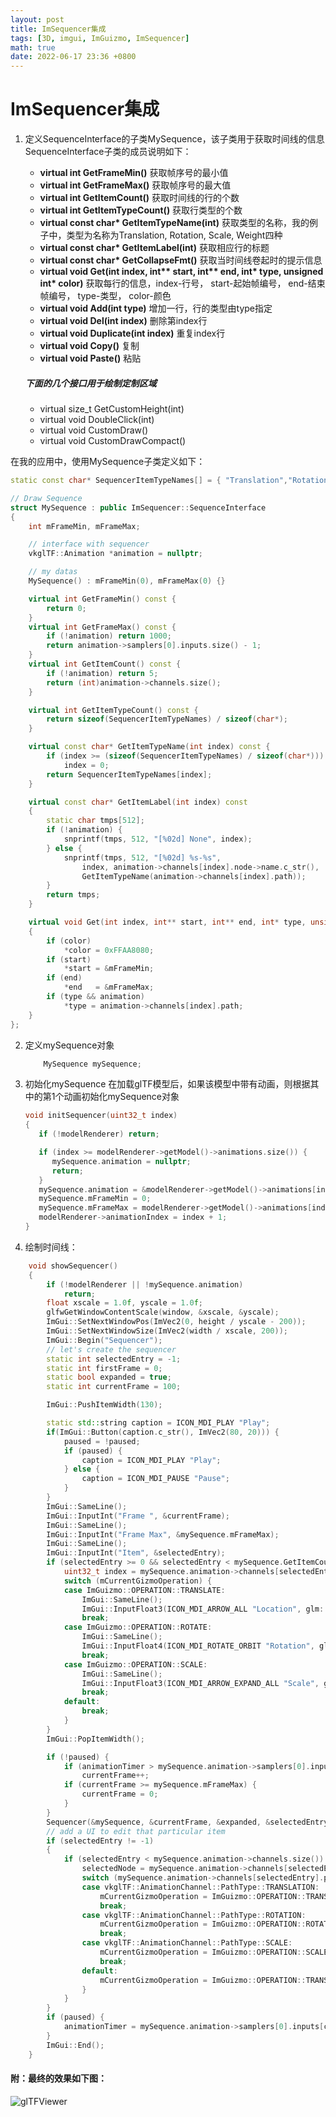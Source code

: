 ```yaml
---
layout: post
title: ImSequencer集成
tags: [3D, imgui, ImGuizmo, ImSequencer]
math: true
date: 2022-06-17 23:36 +0800
---
```

# ImSequencer集成

1. 定义SequenceInterface的子类MySequence，该子类用于获取时间线的信息 
   SequenceInterface子类的成员说明如下：
   * **virtual int GetFrameMin()**  获取帧序号的最小值
   * **virtual int GetFrameMax()**  获取帧序号的最大值
   * **virtual int GetItemCount()** 获取时间线的行的个数
   * **virtual int GetItemTypeCount()**  获取行类型的个数
   * **virtual const char\* GetItemTypeName(int)**  获取类型的名称，我的例子中，类型为名称为Translation, Rotation, Scale, Weight四种
   * **virtual const char\* GetItemLabel(int)** 获取相应行的标题
   * **virtual const char\* GetCollapseFmt()** 获取当时间线卷起时的提示信息
   * **virtual void Get(int index, int\*\* start, int\*\* end, int\* type, unsigned int\* color)**  获取每行的信息，index-行号， start-起始帧编号， end-结束帧编号， type-类型， color-颜色
   * **virtual void Add(int type)**  增加一行，行的类型由type指定
   * **virtual void Del(int index)**  删除第index行
   * **virtual void Duplicate(int index)** 重复index行
   * **virtual void Copy()**  复制
   * **virtual void Paste()** 粘贴

   ##### 下面的几个接口用于绘制定制区域
   * virtual size_t GetCustomHeight(int)
   * virtual void DoubleClick(int)
   * virtual void CustomDraw()
   * virtual void CustomDrawCompact()

在我的应用中，使用MySequence子类定义如下：
```C++
static const char* SequencerItemTypeNames[] = { "Translation","Rotation", "Scale", "Weight"};

// Draw Sequence
struct MySequence : public ImSequencer::SequenceInterface
{
    int mFrameMin, mFrameMax;

    // interface with sequencer
    vkglTF::Animation *animation = nullptr;

    // my datas
    MySequence() : mFrameMin(0), mFrameMax(0) {}

    virtual int GetFrameMin() const {
        return 0;
    }
    virtual int GetFrameMax() const {
        if (!animation) return 1000;
        return animation->samplers[0].inputs.size() - 1;
    }
    virtual int GetItemCount() const {
        if (!animation) return 5;
        return (int)animation->channels.size();
    }

    virtual int GetItemTypeCount() const {
        return sizeof(SequencerItemTypeNames) / sizeof(char*);
    }

    virtual const char* GetItemTypeName(int index) const {
        if (index >= (sizeof(SequencerItemTypeNames) / sizeof(char*)))
            index = 0;
        return SequencerItemTypeNames[index];
    }

    virtual const char* GetItemLabel(int index) const
    {
        static char tmps[512];
        if (!animation) {
            snprintf(tmps, 512, "[%02d] None", index);
        } else {
            snprintf(tmps, 512, "[%02d] %s-%s",
                index, animation->channels[index].node->name.c_str(),
                GetItemTypeName(animation->channels[index].path));
        }
        return tmps;
    }

    virtual void Get(int index, int** start, int** end, int* type, unsigned int* color)
    {
        if (color)
            *color = 0xFFAA8080;
        if (start)
            *start = &mFrameMin;
        if (end)
            *end   = &mFrameMax;
        if (type && animation)
            *type = animation->channels[index].path;
    }
};
```

2. 定义mySequence对象
   ```C++
       MySequence mySequence;
   ```

3. 初始化mySequence
   在加载glTF模型后，如果该模型中带有动画，则根据其中的第1个动画初始化mySequence对象
   ```C++
   void initSequencer(uint32_t index)
   {
      if (!modelRenderer) return;

      if (index >= modelRenderer->getModel()->animations.size()) {
         mySequence.animation = nullptr;
         return;
      }
      mySequence.animation = &modelRenderer->getModel()->animations[index];
      mySequence.mFrameMin = 0;
      mySequence.mFrameMax = modelRenderer->getModel()->animations[index].samplers[0].inputs.size() - 1;
      modelRenderer->animationIndex = index + 1;
   }
   ```

4. 绘制时间线：
```C++
    void showSequencer()
    {
        if (!modelRenderer || !mySequence.animation)
            return;
        float xscale = 1.0f, yscale = 1.0f;
        glfwGetWindowContentScale(window, &xscale, &yscale);
        ImGui::SetNextWindowPos(ImVec2(0, height / yscale - 200));
        ImGui::SetNextWindowSize(ImVec2(width / xscale, 200));
        ImGui::Begin("Sequencer");
        // let's create the sequencer
        static int selectedEntry = -1;
        static int firstFrame = 0;
        static bool expanded = true;
        static int currentFrame = 100;

        ImGui::PushItemWidth(130);

        static std::string caption = ICON_MDI_PLAY "Play";
        if(ImGui::Button(caption.c_str(), ImVec2(80, 20))) {
            paused = !paused;
            if (paused) {
                caption = ICON_MDI_PLAY "Play";
            } else {
                caption = ICON_MDI_PAUSE "Pause";
            }
        }
        ImGui::SameLine();
        ImGui::InputInt("Frame ", &currentFrame);
        ImGui::SameLine();
        ImGui::InputInt("Frame Max", &mySequence.mFrameMax);
        ImGui::SameLine();
        ImGui::InputInt("Item", &selectedEntry);
        if (selectedEntry >= 0 && selectedEntry < mySequence.GetItemCount()) {
            uint32_t index = mySequence.animation->channels[selectedEntry].samplerIndex;
            switch (mCurrentGizmoOperation) {
            case ImGuizmo::OPERATION::TRANSLATE:
                ImGui::SameLine();
                ImGui::InputFloat3(ICON_MDI_ARROW_ALL "Location", glm::value_ptr(mySequence.animation->samplers[index].outputsVec4[currentFrame]));
                break;
            case ImGuizmo::OPERATION::ROTATE:
                ImGui::SameLine();
                ImGui::InputFloat4(ICON_MDI_ROTATE_ORBIT "Rotation", glm::value_ptr(mySequence.animation->samplers[index].outputsVec4[currentFrame]));
                break;
            case ImGuizmo::OPERATION::SCALE:
                ImGui::SameLine();
                ImGui::InputFloat3(ICON_MDI_ARROW_EXPAND_ALL "Scale", glm::value_ptr(mySequence.animation->samplers[index].outputsVec4[currentFrame]));
                break;
            default:
                break;
            }
        }
        ImGui::PopItemWidth();

        if (!paused) {
            if (animationTimer > mySequence.animation->samplers[0].inputs[currentFrame + 1])
                currentFrame++;
            if (currentFrame >= mySequence.mFrameMax) {
                currentFrame = 0;
            }
        }
        Sequencer(&mySequence, &currentFrame, &expanded, &selectedEntry, &firstFrame, ImSequencer::SEQUENCER_EDIT_ALL);
        // add a UI to edit that particular item
        if (selectedEntry != -1)
        {
            if (selectedEntry < mySequence.animation->channels.size()) {
                selectedNode = mySequence.animation->channels[selectedEntry].node;
                switch (mySequence.animation->channels[selectedEntry].path) {
                case vkglTF::AnimationChannel::PathType::TRANSLATION:
                    mCurrentGizmoOperation = ImGuizmo::OPERATION::TRANSLATE;
                    break;
                case vkglTF::AnimationChannel::PathType::ROTATION:
                    mCurrentGizmoOperation = ImGuizmo::OPERATION::ROTATE;
                    break;
                case vkglTF::AnimationChannel::PathType::SCALE:
                    mCurrentGizmoOperation = ImGuizmo::OPERATION::SCALE;
                    break;
                default:
                    mCurrentGizmoOperation = ImGuizmo::OPERATION::TRANSLATE;
                }
            }
        }
        if (paused) {
            animationTimer = mySequence.animation->samplers[0].inputs[currentFrame];
        }
        ImGui::End();
    }
```
#### 附：最终的效果如下图：
![glTFViewer](images/glTFViewer.png)